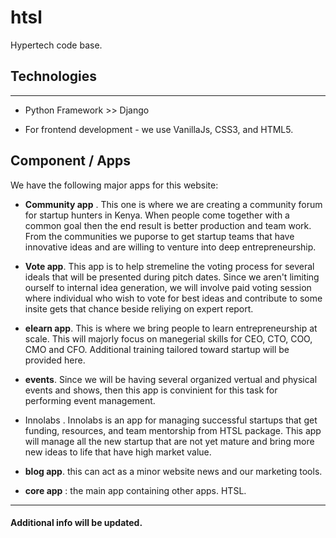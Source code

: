 # htsl
Hypertech code base. 

## Technologies

------------------------------------------------------

- Python Framework >> Django

- For frontend development - we use VanillaJs, CSS3, and HTML5.

## Component / Apps

We have the following  major apps for this website:

- **Community app** . This one is where we are creating a community forum for startup hunters in Kenya. 
When people come together with a common goal then the end result is better production and team work.
From the communities we puporse to get startup teams that have innovative ideas and are willing to venture 
into deep entrepreneurship.

- **Vote app**. This app is to help stremeline the voting process for several ideals that will be presented
during pitch dates. Since we aren't limiting ourself to internal idea generation, we will involve paid voting
session where individual who wish to vote for best ideas and contribute to some insite gets that chance beside 
reliying on expert report.

- **elearn app**. This is where we bring people to learn entrepreneurship at scale. This will majorly focus on
manegerial skills for CEO, CTO, COO, CMO and CFO. Additional training tailored toward startup will be provided here.

- **events**. Since we will be having several organized vertual and physical events and shows, then this app is convinient
for this task for performing event management.

- Innolabs . Innolabs is an app for managing successful  startups that get funding, resources, and team mentorship from 
HTSL package. This app will manage all the new startup that are not yet mature and bring more new ideas to life that have high market 
value.

- **blog app**. this can act as a minor website news and our marketing tools.

- **core app** : the main app containing other apps. HTSL.

-------------------------------------------------------------------------------------------------------------

#### Additional info will be updated.
